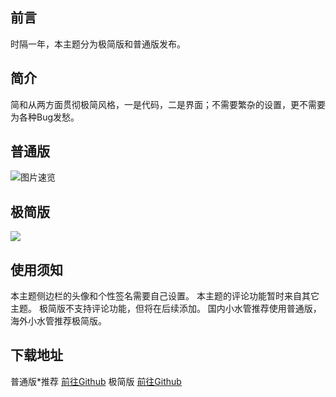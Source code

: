## 前言 ##
时隔一年，本主题分为极简版和普通版发布。
## 简介 ##
简和从两方面贯彻极简风格，一是代码，二是界面；不需要繁杂的设置，更不需要为各种Bug发愁。

普通版
--

![图片速览][1]



极简版
---

![][3]

## 使用须知 ##
本主题侧边栏的头像和个性签名需要自己设置。
本主题的评论功能暂时来自其它主题。
极简版不支持评论功能，但将在后续添加。
国内小水管推荐使用普通版，海外小水管推荐极简版。
## 下载地址 ##
普通版*推荐 [前往Github][4]
极简版 [前往Github][5]


  [1]: https://fly.ahblog.net/jian.png
  [2]: https://fly.ahblog.net/jianphone.jpg
  [3]: https://fly.ahblog.net/TIM%E5%9B%BE%E7%89%8720191019212315.png
  [4]: https://github.com/AHQAQ/jianhe
  [5]: https://github.com/AHQAQ/ConciseThemes
